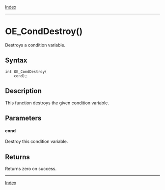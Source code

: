 [Index](index.md)

---
# OE_CondDestroy()

Destroys a condition variable.

## Syntax

    int OE_CondDestroy(
        cond);
## Description 

This function destroys the given condition variable.



## Parameters

#### cond

Destroy this condition variable.

## Returns

Returns zero on success.

---
[Index](index.md)

